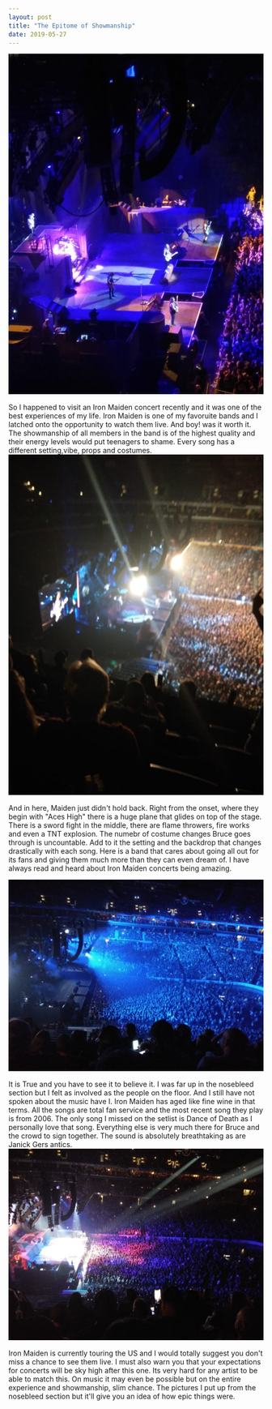 ```yaml
---
layout: post
title: "The Epitome of Showmanship"
date: 2019-05-27
---
```


![My helpful screenshot](/assets/img/maiden1.jpeg)


So I happened to visit an Iron Maiden concert recently and it was one of the best experiences of my life. Iron Maiden is one of my favoruite bands and I latched onto the opportunity to watch them live. And boy! was it worth it. The showmanship of all members in the band is of the highest quality and their energy levels would put teenagers to shame. Every song has a different setting,vibe, props and costumes. 
![My helpful screenshot2](/assets/img/maiden2.jpeg)

And in here, Maiden just didn't hold back. Right from the onset, where they begin with "Aces High" there is a huge plane that glides on top of the stage. There is a sword fight in the middle, there are flame throwers, fire works and even a TNT explosion. The numebr of costume changes Bruce goes through is uncountable. Add to it the setting and the backdrop that changes drastically with each song. Here is a band that cares about going all out for its fans and giving them much more than they can even dream of. 
I have always read and heard about Iron Maiden concerts being amazing.

![My helpful screenshot](/assets/img/maiden3.jpeg)



It is True and you have to see it to believe it. I was far up in the nosebleed section but I felt as involved as the people on the floor. And I still have not spoken about the music have I. Iron Maiden has aged like fine wine in that terms. All the songs are total fan service and the most recent song they play is from 2006. The only song I missed on the setlist is Dance of Death as I personally love that song. Everything else is very much there for Bruce and the crowd to sign together. The sound is absolutely breathtaking as are Janick Gers antics. 
![My helpful screenshot](/assets/img/maiden4.jpeg)




Iron Maiden is currently touring the US and I would totally suggest you don't miss a chance to see them live. I must also warn you that your expectations for concerts will be sky high after this one. Its very hard for any artist to be able to match this. On music it may even be possible but on the entire experience and showmanship, slim chance. The pictures I put up from the nosebleed section but it'll give you an idea of how epic things were.

